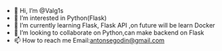 - 👋 Hi, I’m @Valg1s
- 👀 I’m interested in Python(Flask)
- 🌱 I’m currently learning Flask, Flask API ,on future will be learn Docker
- 💞️ I’m looking to collaborate on Python,can make backend on Flask
- 📫 How to reach me Email:antonsegodin@gmail.com

<!---
Valg1s/Valg1s is a ✨ special ✨ repository because its `README.md` (this file) appears on your GitHub profile.
You can click the Preview link to take a look at your changes.
--->
